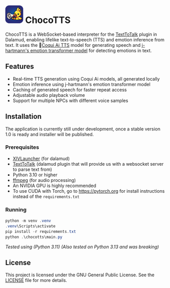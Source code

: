 # <img src="https://github.com/J3sven/ChocoTTS/blob/main/chocotts/assets/chocotts.png?raw=true" height="56"/> ChocoTTS

ChocoTTS is a WebSocket-based interpreter for the [TextToTalk](https://github.com/karashiiro/TextToTalk) plugin in Dalamud, enabling lifelike text-to-speech (TTS) and emotion inference from text. It uses the 🐸[Coqui Ai TTS](https://github.com/coqui-ai/TTS) model for generating speech and [j-hartmann's emotion transformer model](https://huggingface.co/j-hartmann/emotion-english-distilroberta-base) for detecting emotions in text.

## Features

- Real-time TTS generation using Coqui Ai models, all generated locally
- Emotion inference using j-hartmann's emotion transformer model
- Caching of generated speech for faster repeat access
- Adjustable audio playback volume
- Support for multiple NPCs with different voice samples

## Installation
The application is currently still under development, once a stable version 1.0 is ready and installer will be published.

### Prerequisites

- [XIVLauncher](https://goatcorp.github.io/) (for dalamud)
- [TextToTalk](https://github.com/karashiiro/TextToTalk) (dalamud plugin that will provide us with a websocket server to parse text from)
- Python 3.10 or higher
- [ffmpeg](https://ffmpeg.org/download.html) (for audio processing)
- An NVIDIA GPU is highly recommended
- To use CUDA with Torch, go to https://pytorch.org for install instructions instead of the `requirements.txt`

### Running

```ps1
python -m venv .venv
.venv\Scripts\activate
pip install -r requirements.txt
python .\chocotts\main.py
```

*Tested using (Python 3.11)*
*(Also tested on Python 3.13 and was breaking)*

## License
This project is licensed under the GNU General Public License. See the [LICENSE](https://github.com/J3sven/dalamud-texttotalk-websocket-interpreter/blob/main/LICENSE) file for more details.
